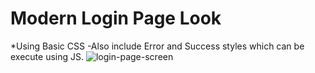 # Modern Login Page Look 
*Using Basic CSS
    -Also include Error and Success styles which can be execute using JS.
![login-page-screen](https://user-images.githubusercontent.com/114183358/197333260-07ee5cdc-882b-428b-838d-c2029a5c846f.png)
